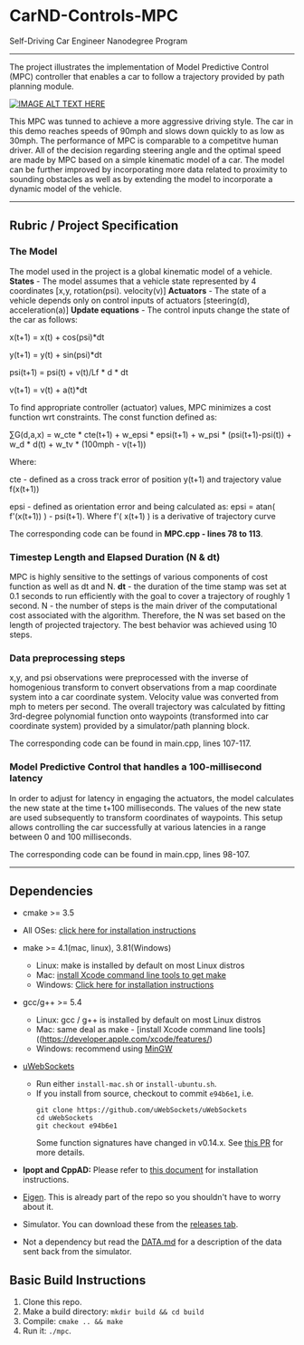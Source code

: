 # CarND-Controls-MPC
Self-Driving Car Engineer Nanodegree Program

---
The project illustrates the implementation of Model Predictive Control (MPC) controller that enables a car to follow a trajectory provided by path planning module.

[![IMAGE ALT TEXT HERE](Demo.gif)](https://youtu.be/F_VOoaFvCP4)

This MPC was tunned to achieve a more aggressive driving style. The car in this demo reaches speeds of 90mph and slows down quickly to as low as 30mph. The performance of MPC is comparable to a competitve human driver. All of the decision regarding steering angle and the optimal speed are made by MPC based on a simple kinematic model of a car. The model can be further improved by incorporating more data related to proximity to sounding obstacles as well as by extending the model to incorporate a dynamic model of the vehicle.

---


## Rubric / Project Specification

### The Model
The model used in the project is a global kinematic model of a vehicle.
**States** - The model assumes that a vehicle state represented by 4 coordinates [x,y, rotation(psi). velocity(v)]
**Actuators** - The state of a vehicle depends only on control inputs of actuators [steering(d), acceleration(a)]
**Update equations** - The control inputs change the state of the car as follows:

x(t+1) = x(t) + cos(psi)*dt

y(t+1) = y(t) + sin(psi)*dt

psi(t+1) = psi(t) + v(t)/Lf * d * dt

v(t+1) = v(t) + a(t)*dt

To find appropriate controller (actuator) values, MPC minimizes a cost function wrt constraints. The const function defined as:

∑G(d,a,x) = w_cte * cte(t+1) + w_epsi * epsi(t+1) + w_psi * (psi(t+1)-psi(t)) + w_d * d(t) + w_tv * (100mph - v(t+1))

Where:

cte - defined as a cross track error of position y(t+1) and trajectory value f(x(t+1))

epsi - defined as orientation error and being calculated as: epsi = atan( f'(x(t+1)) ) - psi(t+1). Where f'( x(t+1) ) is a derivative of trajectory curve


The corresponding code can be found in **MPC.cpp - lines 78 to 113**.

### Timestep Length and Elapsed Duration (N & dt)

MPC is highly sensitive to the settings of various components of cost function as well as dt and N.
**dt** - the duration of the time stamp was set at 0.1 seconds to run efficiently with the goal to cover a trajectory of roughly 1 second.
N - the number of steps is the main driver of the computational cost associated with the algorithm. Therefore, the N was set based on the length of projected trajectory. The best behavior was achieved using 10 steps.

### Data preprocessing steps

x,y, and psi observations were preprocessed with the inverse of homogenious transform to convert observations from a map coordinate system into a car coordinate system. Velocity value was converted from mph to meters per second.
The overall trajectory was calculated by fitting 3rd-degree polynomial function onto waypoints (transformed into car coordinate system) provided by a simulator/path planning block.


The corresponding code can be found in main.cpp, lines 107-117.


### Model Predictive Control that handles a 100-millisecond latency

In order to adjust for latency in engaging the actuators, the model calculates the new state at the time t+100 milliseconds. The values of the new state are used subsequently to transform coordinates of waypoints. This setup allows controlling the car successfully at various latencies in a range between 0 and 100 milliseconds.


The corresponding code can be found in main.cpp, lines 98-107.

---
## Dependencies

* cmake >= 3.5
 * All OSes: [click here for installation instructions](https://cmake.org/install/)
* make >= 4.1(mac, linux), 3.81(Windows)
  * Linux: make is installed by default on most Linux distros
  * Mac: [install Xcode command line tools to get make](https://developer.apple.com/xcode/features/)
  * Windows: [Click here for installation instructions](http://gnuwin32.sourceforge.net/packages/make.htm)
* gcc/g++ >= 5.4
  * Linux: gcc / g++ is installed by default on most Linux distros
  * Mac: same deal as make - [install Xcode command line tools]((https://developer.apple.com/xcode/features/)
  * Windows: recommend using [MinGW](http://www.mingw.org/)
* [uWebSockets](https://github.com/uWebSockets/uWebSockets)
  * Run either `install-mac.sh` or `install-ubuntu.sh`.
  * If you install from source, checkout to commit `e94b6e1`, i.e.
    ```
    git clone https://github.com/uWebSockets/uWebSockets
    cd uWebSockets
    git checkout e94b6e1
    ```
    Some function signatures have changed in v0.14.x. See [this PR](https://github.com/udacity/CarND-MPC-Project/pull/3) for more details.

* **Ipopt and CppAD:** Please refer to [this document](https://github.com/udacity/CarND-MPC-Project/blob/master/install_Ipopt_CppAD.md) for installation instructions.
* [Eigen](http://eigen.tuxfamily.org/index.php?title=Main_Page). This is already part of the repo so you shouldn't have to worry about it.
* Simulator. You can download these from the [releases tab](https://github.com/udacity/self-driving-car-sim/releases).
* Not a dependency but read the [DATA.md](./DATA.md) for a description of the data sent back from the simulator.


## Basic Build Instructions

1. Clone this repo.
2. Make a build directory: `mkdir build && cd build`
3. Compile: `cmake .. && make`
4. Run it: `./mpc`.
